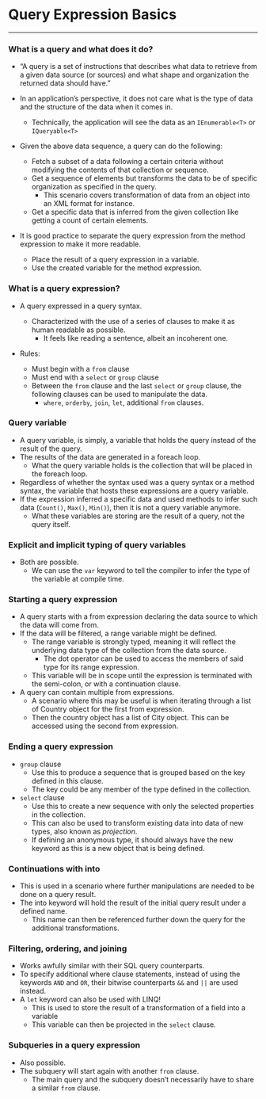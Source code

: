 # **Query Expression Basics**

---

### What is a query and what does it do?

- “A query is a set of instructions that describes what data to retrieve from a given data source (or sources) and what shape and organization the returned data should have.”

- In an application’s perspective, it does not care what is the type of data and the structure of the data when it comes in.
    - Technically, the application will see the data as an `IEnumerable<T>` or `IQueryable<T>`

- Given the above data sequence, a query can do the following:
    - Fetch a subset of a data following a certain criteria without modifying the contents of that collection or sequence.
    - Get a sequence of elements but transforms the data to be of specific organization as specified in the query.
        - This scenario covers transformation of data from an object into an XML format for instance.
    - Get a specific data that is inferred from the given collection like getting a count of certain elements.

- It is good practice to separate the query expression from the method expression to make it more readable.
    - Place the result of a query expression in a variable.
    - Use the created variable for the method expression.

### What is a query expression?

- A query expressed in a query syntax.
    - Characterized with the use of a series of clauses to make it as human readable as possible.
        - It feels like reading a sentence, albeit an incoherent one.

- Rules:
    - Must begin with a `from` clause
    - Must end with a `select` or `group` clause
    - Between the `from` clause and the last `select` or `group` clause, the following clauses can be used to manipulate the data.
        - `where`, `orderby`, `join`, `let`, additional `from` clauses.

### Query variable

- A query variable, is simply, a variable that holds the query instead of the result of the query.
- The results of the data are generated in a foreach loop.
    - What the query variable holds is the collection that will be placed in the foreach loop.
- Regardless of whether the syntax used was a query syntax or a method syntax, the variable that hosts these expressions are a query variable.
- If the expression inferred a specific data and used methods to infer such data (`Count()`, `Max()`, `Min()`), then it is not a query variable anymore.
    - What these variables are storing are the result of a query, not the query itself.

### Explicit and implicit typing of query variables

- Both are possible.
    - We can use the `var` keyword to tell the compiler to infer the type of the variable at compile time.

### Starting a query expression

- A query starts with a from expression declaring the data source to which the data will come from.
- If the data will be filtered, a range variable might be defined.
    - The range variable is strongly typed, meaning it will reflect the underlying data type of the collection from the data source.
        - The dot operator can be used to access the members of said type for its range expression.
    - This variable will be in scope until the expression is terminated with the semi-colon, or with a continuation clause.
- A query can contain multiple from expressions.
    - A scenario where this may be useful is when iterating through a list of Country object for the first from expression.
    - Then the country object has a list of City object. This can be accessed using the second from expression.

### Ending a query expression

- `group` clause
    - Use this to produce a sequence that is grouped based on the key defined in this clause.
    - The key could be any member of the type defined in the collection.
- `select` clause
    - Use this to create a new sequence with only the selected properties in the collection.
    - This can also be used to transform existing data into data of new types, also known as _projection_.
    - If defining an anonymous type, it should always have the new keyword as this is a new object that is being defined.

### Continuations with into

- This is used in a scenario where further manipulations are needed to be done on a query result.
- The into keyword will hold the result of the initial query result under a defined name.
    - This name can then be referenced further down the query for the additional transformations.

### Filtering, ordering, and joining

- Works awfully similar with their SQL query counterparts.
- To specify additional where clause statements, instead of using the keywords `AND` and `OR`, their bitwise counterparts `&&` and `||` are used instead.
- A `let` keyword can also be used with LINQ!
    - This is used to store the result of a transformation of a field into a variable
    - This variable can then be projected in the `select` clause.

### Subqueries in a query expression

- Also possible.
- The subquery will start again with another `from` clause.
    - The main query and the subquery doesn’t necessarily have to share a similar `from` clause.